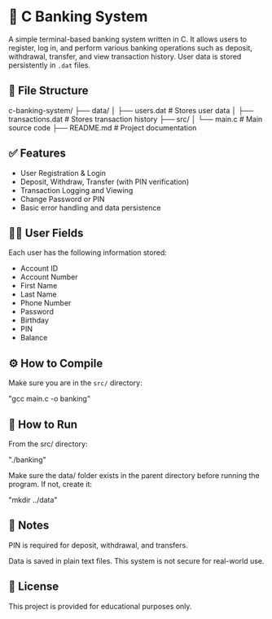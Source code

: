 # 🏦 C Banking System

A simple terminal-based banking system written in C. It allows users to register, log in, and perform various banking operations such as deposit, withdrawal, transfer, and view transaction history. User data is stored persistently in `.dat` files.

## 📂 File Structure

c-banking-system/
├── data/
│ ├── users.dat # Stores user data
│ ├── transactions.dat # Stores transaction history
├── src/
│ └── main.c # Main source code
├── README.md # Project documentation


## ✅ Features

- User Registration & Login
- Deposit, Withdraw, Transfer (with PIN verification)
- Transaction Logging and Viewing
- Change Password or PIN
- Basic error handling and data persistence

## 🧑‍💻 User Fields

Each user has the following information stored:
- Account ID
- Account Number
- First Name
- Last Name
- Phone Number
- Password
- Birthday
- PIN
- Balance

## ⚙️ How to Compile

Make sure you are in the `src/` directory:

"gcc main.c -o banking"

## 🚀 How to Run

From the src/ directory:

"./banking"

Make sure the data/ folder exists in the parent directory before running the program. If not, create it:

"mkdir ../data"

## 📌 Notes

PIN is required for deposit, withdrawal, and transfers.

Data is saved in plain text files. This system is not secure for real-world use.

## 📝 License

This project is provided for educational purposes only.